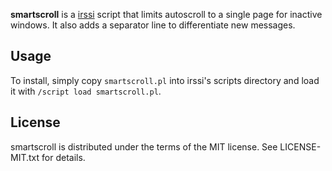 **smartscroll** is a [irssi](http://www.irssi.org/) script that limits autoscroll to a single page for inactive windows. It also adds a separator line to differentiate new messages.

Usage
-------
To install, simply copy `smartscroll.pl` into irssi's scripts directory and load it with `/script load smartscroll.pl`.

License
-------
smartscroll is distributed under the terms of the MIT license. See LICENSE-MIT.txt for details.
